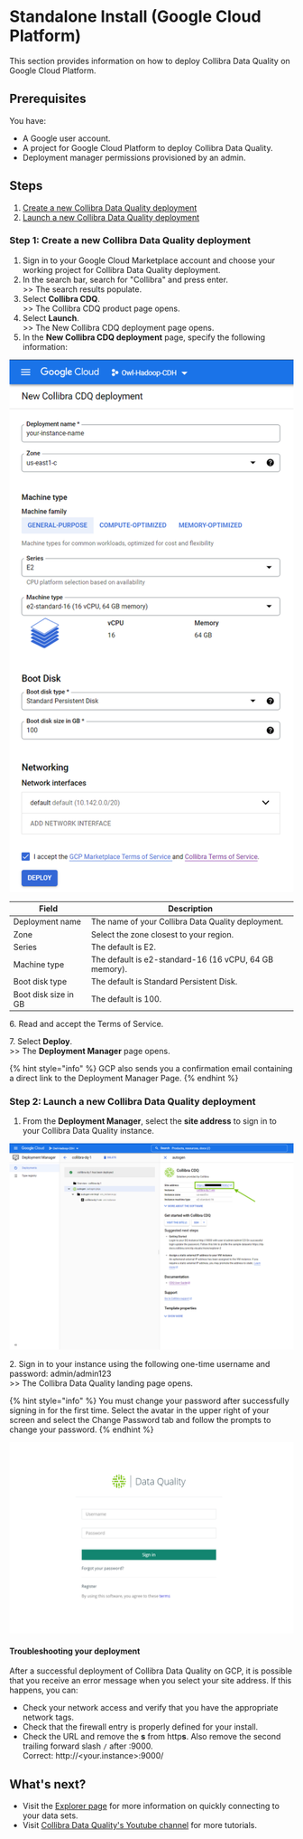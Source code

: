 # Standalone Install (Google Cloud Platform)

This section provides information on how to deploy Collibra Data Quality on Google Cloud Platform.&#x20;

## Prerequisites

You have:&#x20;

* A Google user account.
* A project for Google Cloud Platform to deploy Collibra Data Quality.
* Deployment manager permissions provisioned by an admin.

## Steps

1. [Create a new Collibra Data Quality deployment](standalone-install-google-cloud-platform.md#step-1-create-a-new-collibra-data-quality-deployment)
2. [Launch a new Collibra Data Quality deployment](standalone-install-google-cloud-platform.md#step-2-launch-a-new-collibra-data-quality-deployment)

### Step 1: Create a new Collibra Data Quality deployment

1. Sign in to your Google Cloud Marketplace account and choose your working project for Collibra Data Quality deployment.
2. In the search bar, search for "Collibra" and press enter.\
   \>> The search results populate.
3. Select **Collibra CDQ**.\
   \>> The Collibra CDQ product page opens.
4. Select **Launch**.\
   \>> The New Collibra CDQ deployment page opens.
5. In the **New Collibra CDQ deployment** page, specify the following information:

![](../../.gitbook/assets/dq-google-cloud-marketplace-deployment-specifications.png)

| Field                | Description                                            |
| -------------------- | ------------------------------------------------------ |
| Deployment name      | The name of your Collibra Data Quality deployment.     |
| Zone                 | Select the zone closest to your region.                |
| Series               | The default is E2.                                     |
| Machine type         | The default is e2-standard-16 (16 vCPU, 64 GB memory). |
| Boot disk type       | The default is Standard Persistent Disk.               |
| Boot disk size in GB | The default is 100.                                    |

6\. Read and accept the Terms of Service.

7\. Select **Deploy**.\
&#x20;   \>> The **Deployment Manager** page opens.

{% hint style="info" %}
GCP also sends you a confirmation email containing a direct link to the Deployment Manager Page.
{% endhint %}

### Step 2: Launch a new Collibra Data Quality deployment

1. From the **Deployment Manager**, select the **site address** to sign in to your Collibra Data Quality instance.

![](../../.gitbook/assets/dq-google-cloud-marketplace-deployment-manager-success.png)

2\. Sign in to your instance using the following one-time username and password: admin/admin123\
&#x20;   \>> The Collibra Data Quality landing page opens.

{% hint style="info" %}
You must change your password after successfully signing in for the first time. Select the avatar in the upper right of your screen and select the Change Password tab and follow the prompts to change your password.
{% endhint %}

![A successful deployment shows the sign in page when you open your instance.](../../.gitbook/assets/dq-google-cloud-marketplace-successful-deployment.png)

#### Troubleshooting your deployment

After a successful deployment of Collibra Data Quality on GCP, it is possible that you receive an error message when you select your site address. If this happens, you can:

* Check your network access and verify that you have the appropriate network tags.
* Check that the firewall entry is properly defined for your install.
* Check the URL and remove the **s** from http**s**. Also remove the second trailing forward slash `/` after :9000.\
  Correct: http://\<your.instance>:9000/

## What's next?

* Visit the [Explorer page](../../dq-visuals/more/explorer-2.md) for more information on quickly connecting to your data sets.
* Visit [Collibra Data Quality's Youtube channel](https://www.youtube.com/playlist?list=PLD2xg51w57tPl6q9NKwz90iuznQJamaB3) for more tutorials.
